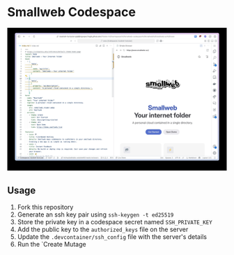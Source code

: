 # Smallweb Codespace

![screenshot](./screenshot.jpg)

## Usage

1. Fork this repository
1. Generate an ssh key pair using `ssh-keygen -t ed25519`
1. Store the private key in a codespace secret named `SSH_PRIVATE_KEY`
1. Add the public key to the `authorized_keys` file on the server
1. Update the `.devcontainer/ssh_config` file with the server's details
1. Run the `Create Mutage
